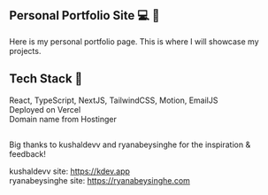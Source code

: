 ## Personal Portfolio Site 💻 💫
Here is my personal portfolio page. This is where I will showcase my projects. 

## Tech Stack 👾
React, TypeScript, NextJS, TailwindCSS, Motion, EmailJS<br>
Deployed on Vercel<br>
Domain name from Hostinger
##

Big thanks to kushaldevv and ryanabeysinghe for the inspiration & feedback!<br>

kushaldevv site: https://kdev.app<br>
ryanabeysinghe site: https://ryanabeysinghe.com
